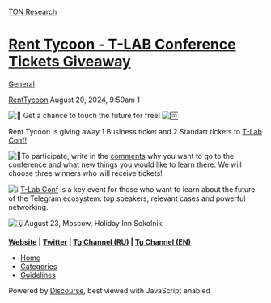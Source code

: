 [TON Research](/)

# [Rent Tycoon - T-LAB Conference Tickets Giveaway](/t/rent-tycoon-t-lab-conference-tickets-giveaway/30190)

[General](/c/general/4) 

    

[RentTycoon](https://tonresear.ch/u/RentTycoon)  August 20, 2024, 9:50am  1

![:star_struck:](https://tonresear.ch/images/emoji/twitter/star_struck.png?v=12 ":star_struck:") Get a chance to touch the future for free! ![:cool:](https://tonresear.ch/images/emoji/twitter/cool.png?v=12 ":cool:")

Rent Tycoon is giving away 1 Business ticket and 2 Standart tickets to [T-Lab Conf!](https://tlabconf.com/)

![:gift:](https://tonresear.ch/images/emoji/twitter/gift.png?v=12 ":gift:")To participate, write in the [comments](https://t.me/renttycoonru/208) why you want to go to the conference and what new things you would like to learn there. We will choose three winners who will receive tickets!

![:information_source:](https://tonresear.ch/images/emoji/twitter/information_source.png?v=12 ":information_source:") ​​[T-Lab Conf](https://tlabconf.com/) is a key event for those who want to learn about the future of the Telegram ecosystem: top speakers, relevant cases and powerful networking.

![:spiral_calendar:](https://tonresear.ch/images/emoji/twitter/spiral_calendar.png?v=12 ":spiral_calendar:") August 23, Moscow, Holiday Inn Sokolniki

**[Website](https://rent-tycoon.com/) | [Twitter](https://x.com/Rent_Tycoon) | [Tg Channel (RU)](https://t.me/renttycoonru) | [Tg Channel (EN)](https://t.me/renttycoon)**

 

*   [Home](/)
*   [Categories](/categories)
*   [Guidelines](/guidelines)

Powered by [Discourse](https://www.discourse.org), best viewed with JavaScript enabled